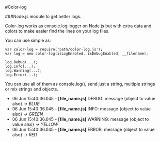 #Color-log

###Node.js module to get better logs. 

Color-log works as console.log logger on Node.js but with extra data and colors to make easier find the lines on your log files.

You can use simple as:

    var color-log = require('path/color-log.js');
    var log = new color-log(isLogEnabled, isDebugEnabled, __filename);
    
    log.Debug(...);
    log.Info(...);
    log.Warning(...);
    log.Error(...);

You can use all of them as console.log(), send just a string, multiple strings or mix strings and objects.

- 06 Jun 15:40:36.045 - **[file_name.js]** DEBUG: message {object to value also} *-> BLUE*
- 06 Jun 15:40:36.045 - **[file_name.js]** INFO: message {object to value also} *-> GREEN*
- 06 Jun 15:40:36.045 - **[file_name.js]** WARNING: message {object to value also} *-> YELLOW*
- 06 Jun 15:40:36.045 - **[file_name.js]** ERROR: message {object to value also} *-> RED*
